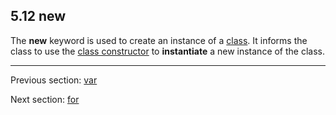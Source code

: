 ## 5.12 new

The **new** keyword is used to create an instance of a [class](2.3-Class_Instance.md).  It informs the class to use the [class constructor](2.3.1-Class_Constructor.md) to **instantiate** a new instance of the class.

---

Previous section: [var](5.11-var.md)

Next section: [for](5.13-for.md)